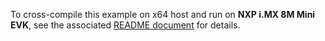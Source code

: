To cross-compile this example on x64 host and run on **NXP i.MX 8M Mini**
**EVK**, see the associated
[README document](../../../../../docs/platforms/nxp/nxp_imx8m_linux_examples.md)
for details.
